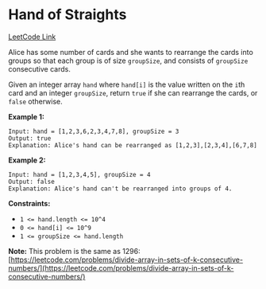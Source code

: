 # Hand of Straights

[LeetCode Link](https://leetcode.com/problems/hand-of-straights/)

Alice has some number of cards and she wants to rearrange the cards into groups so that each group is of size `groupSize`, and consists of `groupSize` consecutive cards.

Given an integer array `hand` where `hand[i]` is the value written on the `i`th card and an integer `groupSize`, return `true` if she can rearrange the cards, or `false` otherwise.

**Example 1:**
```
Input: hand = [1,2,3,6,2,3,4,7,8], groupSize = 3
Output: true
Explanation: Alice's hand can be rearranged as [1,2,3],[2,3,4],[6,7,8]
```

**Example 2:**
```
Input: hand = [1,2,3,4,5], groupSize = 4
Output: false
Explanation: Alice's hand can't be rearranged into groups of 4.
```

**Constraints:**
- `1 <= hand.length <= 10^4`
- `0 <= hand[i] <= 10^9`
- `1 <= groupSize <= hand.length`

**Note:** This problem is the same as 1296: [https://leetcode.com/problems/divide-array-in-sets-of-k-consecutive-numbers/](https://leetcode.com/problems/divide-array-in-sets-of-k-consecutive-numbers/)
